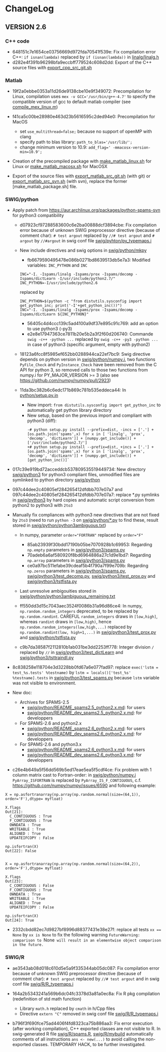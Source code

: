 # ChangeLog

## VERSION 2.6

### C++ code

* 648151c7e1654ce03756669d972fda70541f539e: Fix compilation error C++: `if isnan(lambda)` replaced by `if (isnan(lambda))` in [linalg/linalg.h](linalg/linalg.h)
* d282e4f391b96298bfa9eccbff779524c608d2dd: Export of the C++ source files with [export_cpp_src_git.sh](./export_cpp_src_git.sh)

### Matlab

* 19f2a0ebbe0353a11d26de9138cbe10e9f349072: Precompilation for Linux, compilation uses `mex -v GCC='/usr/bin/g++-4.7'` to specify the compatible version of gcc to default matlab compiler (see [compile_mex_linux.m](compile_mex_linux.m))
* f41ca5c00be28980e463d23b5616595c2ded94e0: Precompilation for MacOS
    * set `use_multithread=false;` because no support of openMP with clang
    * specify path to blas library: `path_to_blas='/usr/lib/';`
    * change minimum version to 10.9: `add_flag=' -mmacosx-version-min=10.9';`

* Creation of the precompiled package with [make_matlab_linux.sh](./make_matlab_linux.sh) for Linux or [make_matlab_macosx.sh](./make_matlab_macosx.sh) for MacOSX
* Export of the source files with [export_matlab_src_git.sh](./export_matlab_src_git.sh) (with git) or [export_matlab_src_svn.sh](./export_matlab_src_svn.sh) (with svn), replace the former [make_matlab_package.sh] file.

### SWIG/python

* Apply patch from https://aur.archlinux.org/packages/python-spams-svn for python3 compatibility
    * d07923cf97288583600c6e2ba00888dcf3894cbe: Fix compilation error because of unknown SWIG preprocessor directive (because of comment char): `# test argout` replaced by `//# test argout` and `# argout` by `//#argout` in swig conf file [swig/pyhton/py_typemaps.i](swig/python/py_typemaps.i)
    * New include directives and swig options in [swig/python/mkpy](swig/python/mkpy)
        * fb6679590495478e086b0271bd8639513db5e7a3: Modified variables: `INC_PYTHON` and `INC`
        ```
        INC="-I. -Ispams/linalg -Ispams/prox -Ispams/decomp -Ispams/dictLearn -I/usr/include/python2.7/"
        INC_PYTHON=-I/usr/include/python2.6
        ```
        replaced by
        ```
        INC_PYTHON=$(python -c "from distutils.sysconfig import get_python_inc; print('-I'+get_python_inc())")
        INC="-I. -Ispams/linalg -Ispams/prox -Ispams/decomp -Ispams/dictLearn ${INC_PYTHON}"
        ```
        * 56405c4d4ccc139c5ad4100a9df37e895c91c769: add an option to use python3 (-py3)
        * e2e8e17947363ce7811b20e5b2a3f2f60d206740: Commande `swig -c++ -python ...` replaced by `swig -c++ -py3 -python ...` in case of python3 (specific argument, empty with python2)

    * 18123a6fcc8f5985ef652bb0288944ca22ef7bc9: Swig directive depends on python version in [swig/python/numpy.i](swig/python/numpy.i), two functions `PyFile_Check` and `PyInstance_Check` have been removed from the C API for python 3, so removed calls to those two functions from numpy.i for PY_MAJOR_VERSION >= 3 (also see https://github.com/numpy/numpy/pull/2923)
    * 11da3bc382b6c6edc171b869c781b535eddeca44: In [python/setup.py.in](python/setup.py.in)
        * New import: `from distutils.sysconfig import get_python_inc` to automatically get python library directory
        * New setup, based on the previous import and compliant with python3 (diff):
            ```
            -# python setup.py install --prefix=dist, -incs = ['.'] + [os.path.join('spams',x) for x in [ 'linalg', 'prox', 'decomp', 'dictLearn']] + [numpy.get_include()] + ['/usr/include/python2.7/']
            +# python setup.py install --prefix=dist, +incs = ['.'] + [os.path.join('spams',x) for x in [ 'linalg', 'prox', 'decomp', 'dictLearn']] + [numpy.get_include()] + [get_python_inc()]`
            ```

<!-- * dfddf3c75bce140b4eab7a30264cf734df35f918 (CANCELED BY 8dc622a6956a61d3d514dd4fb708464ca5fd285f and f3189c95dd1a4a0c8c8a9bcd747a1a9727eceb67): Automatic script conversion from python2 to python3 with `2to3`, former version of the files saved in .py.bak, in case scripts are not python2.7 compatible anymore
* 8dc622a6956a61d3d514dd4fb708464ca5fd285f: Automatic script conversion from python2 to python3 with `2to3`, creation of files `*-3.py` (equivalent to `*.py` files but with python3 compliant syntax).
* f3189c95dd1a4a0c8c8a9bcd747a1a9727eceb67: Come back to python2 compliant files in `*.py` (cancel dfddf3c75bce140b4eab7a30264cf734df35f918) -->
* 017c39e919bd72acceddcb537809535519449734: New directory [swig/python3](swig/python3) for python3 compliant files, unmodified files are symlinked to python directory [swig/python](swig/python)
* 097c44dee2c40805ef284265412dfdbb707e07a7 and 097c44dee2c40805ef284265412dfdbb707e07a7: replace *.py symlinks in [swig/python3](swig/python3) by hard copies and automatic script conversion from python2 to python3 with `2to3`
* Manually fix compliances with python3 new directives that are not fixed by `2to3` (need to run `python -3` on [swig/python/*.py](swig/python/*.py) to find these, result stored in [swig/python/python3ambiguous.txt](swig/python/python3ambiguous.txt))
    * In numpy, parameter `order="FORTRAN"` replaced by `order="F"`
        * 85ab23939f30bdd17190b05be7070928b1c69953: Regarding `np.empty` parameters in [swig/python3/spams.py](swig/python3/spams.py)
        * 70adeb6a6af580920f8bd6964886a27c1d9e1bd7: Regarding `np.array` parameters in [swig/python3/spams.py](swig/python3/spams.py)
        * ce0a97bc511efabe39cdeaf5b4f790a7f99e709b: Regarding `np.zeros` parameters in [swig/python3/spams.py](swig/python3/spams.py), [swig/python3/test_decomp.py](swig/python3/test_decomp.py), [swig/python3/test_prox.py](swig/python3/test_prox.py) and [swig/python3/tstfista.py](swig/python3/tstfista.py)
    * Last unresolve ambigouities stored in [swig/python/python3ambiguous_remaining.txt](swig/python/python3ambiguous_remaining.txt)

    * ff550dd3d15c7043aec3524f0086b31a96d86ce4: In numpy, `np.random.random_integers` deprecated, to be replaced by `np.random.randint`. CAREFUL `random_integers` draws in `[low,high]`, whereas `randint` draws in `[low,high)`, hence `np.random.random_integers(low,high,...)` replaced by `np.random.randint(low, high+1,...)` in [swig/python3/test_prox.py](swig/python3/test_prox.py) and [swig/python/tstfista.py](swig/python3/tstfista.py)
    * c9b7da38587f2112810b1ab031be3dd2253ff778: Integer division `/` replaced by `//` in [swig/python3/test_dictLearn](swig/python3/test_dictLearn) and [swig/python3/tsttraindl.py](swig/python3/tsttraindl.py)
* 8c838258e118704e3d3228bb0fd67a6e077fad97: replace `exec('lstm = test_%s.tests' %testname)` by `lstm = locals()['test_%s' %testname].tests` in [swig/python3/test_spams.py](swig/python3/test_spams.py) because `lstm` variable was not visible to environment.

* New doc:
    * Archives for SPAMS-2.5
        * [swig/python/README_spams2.5_python2.x.md](swig/python/README_spams2.5_python2.x.md): for users
        * [swig/python/README_dev_spams2.5_python2.x.md](swig/python/README_dev_spams2.5_python2.x.md): for developpers
    * For SPAMS-2.6 and python2.x
        * [swig/python/README_spams2.6_python2.x.md](swig/python/README_spams2.6_python2.x.md): for users
        * [swig/python/README_dev_spams2.6_python2.x.md](swig/python/README_dev_spams2.6_python2.x.md): for developpers
    * For SPAMS-2.6 and python3.x
        * [swig/python/README_spams2.6_python3.x.md](swig/python/README_spams2.6_python3.x.md): for users
        * [swig/python/README_dev_spams2.6_python3.x.md](swig/python/README_dev_spams2.6_python3.x.md): for developpers

* c26e4b649a5f56dd569b5ed17eae5ea5f5cdf4ce: Fix problem with 1 column matrix cast to Fortran-order: in [swig/python/numpy.i](swig/python/numpy.i) `PyArray_ISFORTRAN` is replaced by `PyArray_IS_F_CONTIGUOUS`, c.f. https://github.com/numpy/numpy/issues/6590 and following example:

```
X = np.asfortranarray(np.array(np.random.normal(size=(64,1)), order='F'),dtype= myfloat)

X.flags
Out[21]:
  C_CONTIGUOUS : True
  F_CONTIGUOUS : True
  OWNDATA : True
  WRITEABLE : True
  ALIGNED : True
  UPDATEIFCOPY : False

np.isfortran(X)
Out[22]: False


X = np.asfortranarray(np.array(np.random.normal(size=(64,2)), order='F'),dtype= myfloat)

X.flags
Out[23]:
  C_CONTIGUOUS : False
  F_CONTIGUOUS : True
  OWNDATA : True
  WRITEABLE : True
  ALIGNED : True
  UPDATEIFCOPY : False

np.isfortran(X)
Out[24]: True
```

* 2332cbdd82ec7d9827bf8996d88377431e38e27f: replace all tests `xx == None` by `xx is None` to fix the following warning `FutureWarning: comparison to `None` will result in an elementwise object comparison in the future.`

### SWIG/R

* ae3543ab08d018c610d5e5a9f335344ab05dc087: Fix compilation error because of unknown SWIG preprocessor directive (because of comment char): `# test argout` replaced by `//# test argout` and in swig conf file [swig/R/R_typemaps.i](swig/R/R_typemaps.i)

* 164a2b5343241a569b6dc04fc3378d3a81a0ec8a: Fix R pkg compilation (redefinition of std math function)
    * Library `math.h` replaced by `cmath` in h/Cpp files
    * Directive `extern "C"` removed in swig conf file [swig/R/R_typemaps.i](swig/R/R_typemaps.i)


* b796f3f690fce75ad4406f4fd8323ca75b886aa3: Fix error execution (after working compilation), C++ exported classes are not visible to R. In swig-generated R file [swig/R/spams.R](swig/R/spams.R), [swig/R/mybuild](swig/R/mybuild) automatically comments of all instructions `ans <- new(...)` to avoid calling the non-exported classes. TEMPORARY HACK, to be further investigated.
